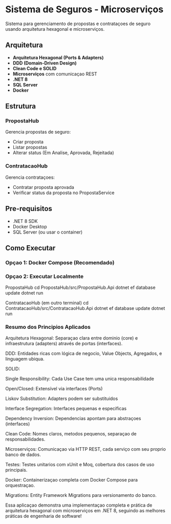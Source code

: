 # Sistema de Seguros - Microserviços

Sistema para gerenciamento de propostas e contrataçoes de seguro usando arquitetura hexagonal e microserviços.

## Arquitetura

- **Arquitetura Hexagonal (Ports & Adapters)**
- **DDD (Domain-Driven Design)**
- **Clean Code e SOLID**
- **Microserviços** com comunicaçao REST
- **.NET 8**
- **SQL Server**
- **Docker**

## Estrutura

### PropostaHub
Gerencia propostas de seguro:
- Criar proposta
- Listar propostas
- Alterar status (Em Analise, Aprovada, Rejeitada)

### ContratacaoHub
Gerencia contrataçoes:
- Contratar proposta aprovada
- Verificar status da proposta no PropostaService

## Pre-requisitos

- .NET 8 SDK
- Docker Desktop
- SQL Server (ou usar o container)

## Como Executar

### Opçao 1: Docker Compose (Recomendado)

### Opçao 2: Executar Localmente

PropostaHub
cd PropostaHub/src/PropostaHub.Api
dotnet ef database update
dotnet run

ContratacaoHub (em outro terminal)
cd ContratacaoHub/src/ContratacaoHub.Api
dotnet ef database update
dotnet run

### Resumo dos Principios Aplicados
Arquitetura Hexagonal: Separaçao clara entre dominio (core) e infraestrutura (adapters) através de portas (interfaces).​

DDD: Entidades ricas com lógica de negocio, Value Objects, Agregados, e linguagem ubiqua.​

SOLID:

Single Responsibility: Cada Use Case tem uma unica responsabilidade​

Open/Closed: Extensível via interfaces (Ports)

Liskov Substitution: Adapters podem ser substituidos

Interface Segregation: Interfaces pequenas e especificas

Dependency Inversion: Dependencias apontam para abstraçoes (interfaces)​

Clean Code: Nomes claros, metodos pequenos, separaçao de responsabilidades.​

Microserviços: Comunicaçao via HTTP REST, cada serviço com seu proprio banco de dados.​

Testes: Testes unitarios com xUnit e Moq, cobertura dos casos de uso principais.​​

Docker: Containerizaçao completa com Docker Compose para orquestraçao.​​

Migrations: Entity Framework Migrations para versionamento do banco.​

Essa aplicaçao demonstra uma implementaçao completa e prática de arquitetura hexagonal com microserviços em .NET 8, seguindo as melhores práticas de engenharia de software!

